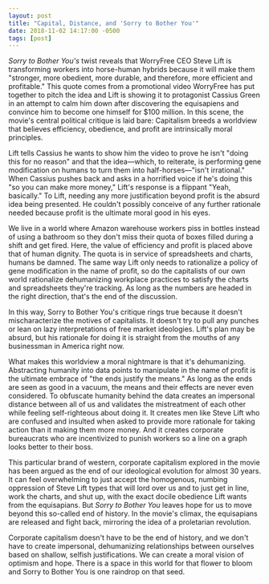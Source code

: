 ```yaml
---
layout: post
title: "Capital, Distance, and 'Sorry to Bother You'"
date: 2018-11-02 14:17:00 -0500
tags: [post]
---
```


*Sorry to Bother You's* twist reveals that WorryFree CEO Steve Lift is transforming workers into horse-human hybrids because it will make them "stronger, more obedient, more durable, and therefore, more efficient and profitable." This quote comes from a promotional video WorryFree has put together to pitch the idea and Lift is showing it to protagonist Cassius Green in an attempt to calm him down after discovering the equisapiens and convince him to become one himself for $100 million. In this scene, the movie's central political critique is laid bare: Capitalism breeds a worldview that believes efficiency, obedience, and profit are intrinsically moral principles.

Lift tells Cassius he wants to show him the video to prove he isn't "doing this for no reason" and that the idea—which, to reiterate, is performing gene modification on humans to turn them into half-horses—"isn't irrational." When Cassius pushes back and asks in a horrified voice if he's doing this "so you can make more money," Lift's response is a flippant "Yeah, basically." To Lift, needing any more justification beyond profit is the absurd idea being presented. He couldn't possibly conceive of any further rationale needed because profit is the ultimate moral good in his eyes.

We live in a world where Amazon warehouse workers piss in bottles instead of using a bathroom so they don't miss their quota of boxes filled during a shift and get fired. Here, the value of efficiency and profit is placed above that of human dignity. The quota is in service of spreadsheets and charts, humans be damned. The same way Lift only needs to rationalize a policy of gene modification in the name of profit, so do the capitalists of our own world rationalize dehumanizing workplace practices to satisfy the charts and spreadsheets they're tracking. As long as the numbers are headed in the right direction, that's the end of the discussion. 

In this way, Sorry to Bother You's critique rings true because it doesn't mischaracterize the motives of capitalists. It doesn't try to pull any punches or lean on lazy interpretations of free market ideologies. Lift's plan may be absurd, but his rationale for doing it is straight from the mouths of any businessman in America right now.

What makes this worldview a moral nightmare is that it's dehumanizing. Abstracting humanity into data points to manipulate in the name of profit is the ultimate embrace of "the ends justify the means." As long as the ends are seen as good in a vacuum, the means and their effects are never even considered. To obfuscate humanity behind the data creates an impersonal distance between all of us and validates the mistreatment of each other while feeling self-righteous about doing it. It creates men like Steve Lift who are confused and insulted when asked to provide more rationale for taking action than it making them more money. And it creates corporate bureaucrats who are incentivized to punish workers so a line on a graph looks better to their boss.

This particular brand of western, corporate capitalism explored in the movie has been argued as the end of our ideological evolution for almost 30 years. It can feel overwhelming to just accept the homogenous, numbing oppression of Steve Lift types that will lord over us and to just get in line, work the charts, and shut up, with the exact docile obedience Lift wants from the equisapians. But *Sorry to Bother You* leaves hope for us to move beyond this so-called end of history. In the movie's climax, the equisapians are released and fight back, mirroring the idea of a proletarian revolution. 

Corporate capitalism doesn't have to be the end of history, and we don't have to create impersonal, dehumanizing relationships between ourselves based on shallow, selfish justifications. We can create a moral vision of optimism and hope. There is a space in this world for that flower to bloom and Sorry to Bother You is one raindrop on that seed.
